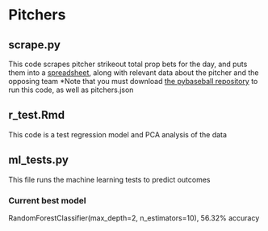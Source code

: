 # Pitchers

## scrape.py

This code scrapes pitcher strikeout total prop bets for the day, and puts them into a [spreadsheet](https://docs.google.com/spreadsheets/d/10qq5okYIgb8XchBUVqbWQGZRv_AcuPfnct3Ah0rY0vI/edit?usp=sharing), along with relevant data about the pitcher and the opposing team *Note that you must download [the pybaseball repository](https://github.com/jldbc/pybaseball) to run this code, as well as pitchers.json

## r_test.Rmd

This code is a test regression model and PCA analysis of the data

## ml_tests.py

This file runs the machine learning tests to predict outcomes

### Current best model

RandomForestClassifier(max_depth=2, n_estimators=10), 56.32% accuracy
